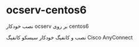 # ocserv-centos6
نصب خودکار ocserv بر روی centos6

نصب و کانفیگ خودکار سیسکو 
کانفیگ Cisco AnyConnect
